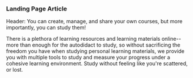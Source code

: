 ### Landing Page Article

Header: You can create, manage, and share your own courses, but more importantly, you can study them!

There is a plethora of learning resources and learning materials online-- more than enough for the autodidact to study, so without sacrificing the freedom you have when studying personal learning materials, we provide you with multiple tools to study and measure your progress under a cohesive learning environment. Study without feeling like you're scattered, or lost. 
